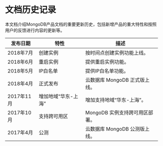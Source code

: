 # 文档历史记录

本文档介绍MongoDB产品文档的重要更新历史，包括新增产品的重大特性和按照用户的反馈进行内容的更新等。

|发布日期|特性|描述|
|-|-|-|
|2018年7月|创建实例|按时间点创建实例功能上线。|
|2018年6月|重启实例|提供重启实例功能。|
|2018年5月|IP白名单|提供IP白名单功能。|
|2018年4月|正式发布|云数据库 MongoDB 正式版上线。|
|2017年11月|增加地域“华东-上海”|增加支持地域“华东-上海”。|
|2017年10月|支持跨可用区|	MongoDB 实例支持跨可用区部署。|
|2017年4月|公测|云数据库 MongoDB 公测版上线。|
